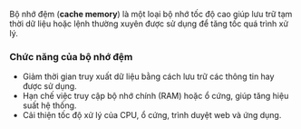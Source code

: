 Bộ nhớ đệm (**cache memory**) là một loại bộ nhớ tốc độ cao giúp lưu trữ tạm thời dữ liệu hoặc lệnh thường xuyên được sử dụng để tăng tốc quá trình xử lý.

### **Chức năng của bộ nhớ đệm**
- Giảm thời gian truy xuất dữ liệu bằng cách lưu trữ các thông tin hay được sử dụng.
- Hạn chế việc truy cập bộ nhớ chính (RAM) hoặc ổ cứng, giúp tăng hiệu suất hệ thống.
- Cải thiện tốc độ xử lý của CPU, ổ cứng, trình duyệt web và ứng dụng.